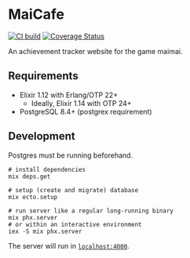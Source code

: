 # MaiCafe

[![CI build](https://github.com/de-odex/mai_cafe/actions/workflows/ci.yml/badge.svg)](https://github.com/de-odex/mai_cafe/actions/workflows/ci.yml) [![Coverage Status](https://coveralls.io/repos/github/de-odex/mai_cafe/badge.svg?branch=master)](https://coveralls.io/github/de-odex/mai_cafe?branch=master)

An achievement tracker website for the game maimai.

## Requirements

- Elixir 1.12 with Erlang/OTP 22+
  - Ideally, Elixir 1.14 with OTP 24+
- PostgreSQL 8.4+ (postgrex requirement)

## Development

Postgres must be running beforehand.

```
# install dependencies
mix deps.get

# setup (create and migrate) database
mix ecto.setup

# run server like a regular long-running binary
mix phx.server
# or within an interactive environment
iex -S mix phx.server
```
The server will run in [`localhost:4000`](http://localhost:4000).

